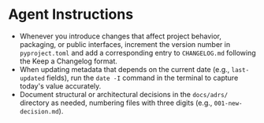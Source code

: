 # Agent Instructions

- Whenever you introduce changes that affect project behavior, packaging, or public interfaces, increment the version number in `pyproject.toml` and add a corresponding entry to `CHANGELOG.md` following the Keep a Changelog format.
- When updating metadata that depends on the current date (e.g., `last-updated` fields), run the `date -I` command in the terminal to capture today's value accurately.
- Document structural or architectural decisions in the `docs/adrs/` directory as needed, numbering files with three digits (e.g., `001-new-decision.md`).
